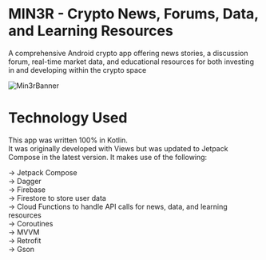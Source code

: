 # MIN3R - Crypto News, Forums, Data, and Learning Resources

A comprehensive Android crypto app offering news stories, a discussion forum, real-time market data, and educational resources for both investing in and developing within the crypto space

![Min3rBanner](https://github.com/jsebastiane/miner_app/assets/52160775/620527f1-8d21-430b-8bf8-50e0db58d264)

# Technology Used

This app was written 100% in Kotlin.<br/>
It was originally developed with Views but was updated to Jetpack Compose in the latest version.
It makes use of the following:

-> Jetpack Compose<br />
-> Dagger<br />
-> Firebase<br />
  -> Firestore to store user data<br />
  -> Cloud Functions to handle API calls for news, data, and learning resources<br />
-> Coroutines<br />
-> MVVM<br />
-> Retrofit<br/>
-> Gson<br/>
